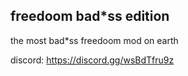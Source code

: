 ## freedoom bad*ss edition

the most bad*ss freedoom mod on earth

discord: https://discord.gg/wsBdTfru9z
